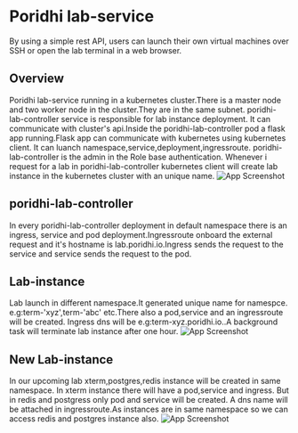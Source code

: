 
# Poridhi lab-service
  By using a simple rest API, users can launch their own virtual machines over SSH or open the lab terminal in a web browser.
  

## Overview

Poridhi lab-service running in a kubernetes cluster.There is a master node and two worker node in the cluster.They are in the same subnet.
poridhi-lab-controller service is responsible for lab instance deployment.
It can communicate with cluster's api.Inside the poridhi-lab-controller
pod a flask app running.Flask app can communicate with kubernetes using kubernetes client.
It can luanch namespace,service,deployment,ingressroute.
poridhi-lab-controller is the admin  in the Role base authentication.
Whenever i request for a lab in poridhi-lab-controller kubernetes
client will create lab instance in the kubernetes cluster 
with an unique name.
![App Screenshot](https://github.com/shahriarnasif/kubernetes/blob/main/Untitled%20Diagram.drawio.png?raw=true)


## poridhi-lab-controller
 In every poridhi-lab-controller deployment in 
  default namespace there is an ingress,
  service and pod deployment.Ingressroute onboard the external 
  request and it's hostname is lab.poridhi.io.Ingress sends the 
  request
  to the service and service sends 
  the request to the pod.
  

 

 

## Lab-instance
Lab launch in different namespace.It generated unique name for namespce.
e.g:term-'xyz',term-'abc' etc.There also a pod,service and an ingressroute will be created.
Ingress dns will be e.g:term-xyz.poridhi.io..A background task will terminate lab instance after one hour.
![App Screenshot](https://github.com/shahriarnasif/kubernetes/blob/main/Untitled%20Diagram.drawio(2).png?raw=true)



## New Lab-instance
In our upcoming lab  xterm,postgres,redis instance will be created in same namespace.
In xterm instance there will have a pod,service and ingress.
But in redis and postgress only pod and service will be created.
A dns name will be attached in ingressroute.As instances are in same namespace so we can access
redis and postgres instance also.
![App Screenshot](https://github.com/shahriarnasif/kubernetes/blob/main/Untitled%20Diagram.drawio(4).png?raw=true)



